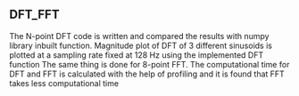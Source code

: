 DFT_FFT
--------

The N-point DFT code is written and compared the results with numpy library inbuilt function. Magnitude plot of DFT of 3 different sinusoids is plotted at a sampling rate fixed at 128 Hz using the implemented DFT function 
The same thing is done for 8-point FFT.
The computational time for DFT and FFT is calculated  with the help of profiling and it is found that FFT takes less computational time
